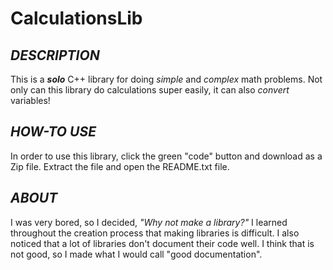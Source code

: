 # CalculationsLib
## *DESCRIPTION*
This is a ***solo*** C++ library for doing *simple* and *complex* math problems. Not only can this library do calculations super easily, it can also *convert* variables!
## *HOW-TO USE*
In order to use this library, click the green "code" button and download as a Zip file. Extract the file and open the README.txt file.
## *ABOUT*
I was very bored, so I decided, *"Why not make a library?"* I learned throughout the creation process that making libraries is difficult. I also noticed that a lot of libraries don't document their code well. I think that is not good, so I made what I would call "good documentation".
